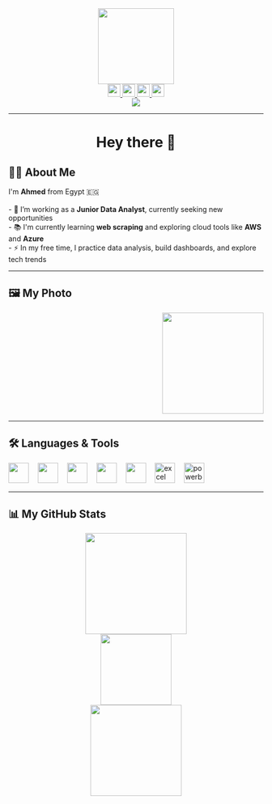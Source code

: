 <!-- صورة متحركة في الأعلى -->
<div align="center">
  <img height="150" src="https://media.giphy.com/media/M9gbBd9nbDrOTu1Mqx/giphy.gif" />
</div>

<!-- روابط التواصل الاجتماعي -->
<div align="center">
  <a href="https://www.linkedin.com/in/ahmed-nasr-51b0242a4" target="_blank">
    <img src="https://img.shields.io/static/v1?message=LinkedIn&logo=linkedin&color=0077B5&logoColor=white&style=for-the-badge" height="25" />
  </a>
  <a href="https://x.com/mdnr133049" target="_blank">
    <img src="https://img.shields.io/static/v1?message=Twitter&logo=twitter&color=1DA1F2&logoColor=white&style=for-the-badge" height="25" />
  </a>
  <a href="https://www.facebook.com/01027691032u" target="_blank">
    <img src="https://img.shields.io/static/v1?message=Facebook&logo=facebook&color=1877F2&logoColor=white&style=for-the-badge" height="25" />
  </a>
  <a href="https://wa.me/201097926425" target="_blank">
    <img src="https://img.shields.io/static/v1?message=Whatsapp&logo=whatsapp&color=25D366&logoColor=white&style=for-the-badge" height="25" />
  </a>
</div>

<!-- زوار الصفحة -->
<div align="center">
  <img src="https://visitor-badge.laobi.icu/badge?page_id=nasr-analyst.nasr-analyst&" />
</div>

---

<h1 align="center">Hey there 👋</h1>

## 👩‍💻 About Me

<p align="left">
  I'm <strong>Ahmed</strong> from Egypt 🇪🇬<br><br>
  - 🔭 I’m working as a <strong>Junior Data Analyst</strong>, currently seeking new opportunities<br>
  - 📚 I'm currently learning <strong>web scraping</strong> and exploring cloud tools like <strong>AWS</strong> and <strong>Azure</strong><br>
  - ⚡ In my free time, I practice data analysis, build dashboards, and explore tech trends
</p>

---

## 🖼 My Photo

<div align="right">
 
  <img src="https://encrypted-tbn0.gstatic.com/images?q=tbn:ANd9GcS_a14m2tF8nmkxQYIsSNGJoBpOW5Y_vz0tBg&s" height="200" />
</div>

---

## 🛠️ Languages & Tools

<div align="left">
  <img src="https://cdn.jsdelivr.net/gh/devicons/devicon/icons/mysql/mysql-original.svg" height="40" />
  <img width="10"/>
  <img src="https://cdn.jsdelivr.net/gh/devicons/devicon/icons/vscode/vscode-original.svg" height="40" />
  <img width="10"/>
  <img src="https://cdn.jsdelivr.net/gh/devicons/devicon/icons/python/python-original.svg" height="40" />
  <img width="10"/>
  <img src="https://cdn.jsdelivr.net/gh/devicons/devicon/icons/amazonwebservices/amazonwebservices-line-wordmark.svg" height="40" />
  <img width="10"/>
  <img src="https://cdn.jsdelivr.net/gh/devicons/devicon/icons/azure/azure-original.svg" height="40" />
  <img width="10"/>
  <img src="https://upload.wikimedia.org/wikipedia/commons/7/73/Microsoft_Excel_2013-2019_logo.svg" height="40" alt="excel logo" />
  <img width="10"/>
  <img src="https://upload.wikimedia.org/wikipedia/commons/c/cf/New_Power_BI_Logo.svg" height="40" alt="powerbi logo" />
</div>


---

## 📊 My GitHub Stats

<div align="center">
  <img src="https://github-readme-stats.vercel.app/api?username=nasr-analyst&show_icons=true&count_private=true&theme=dracula&hide_border=false" height="200" />
  <br>
  <img src="https://github-readme-stats.vercel.app/api/top-langs?username=nasr-analyst&layout=compact&theme=dracula&langs_count=6&hide_border=false" height="140" />
  <br>
  <img src="https://streak-stats.demolab.com?user=nasr-analyst&theme=dark&hide_border=false&border_radius=5" height="180" />
</div>
